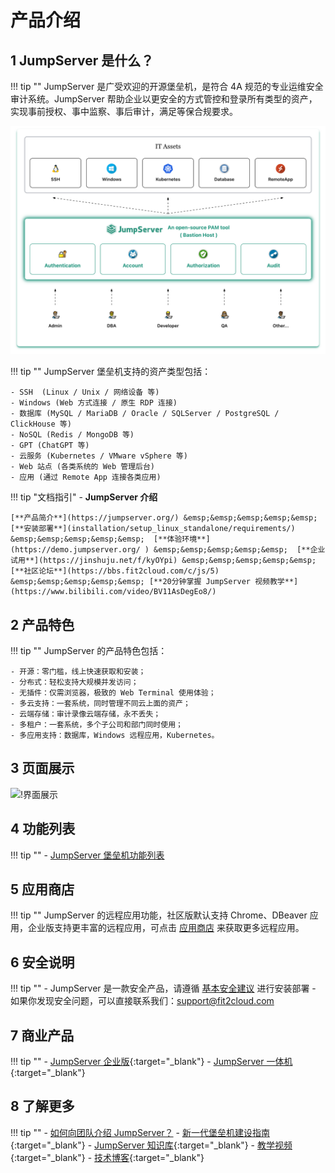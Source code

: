 # 产品介绍

## 1 JumpServer 是什么？
!!! tip ""
    JumpServer 是广受欢迎的开源堡垒机，是符合 4A 规范的专业运维安全审计系统。JumpServer 帮助企业以更安全的方式管控和登录所有类型的资产，实现事前授权、事中监察、事后审计，满足等保合规要求。

![index_02](img/index_02_01.png)

!!! tip ""
    JumpServer 堡垒机支持的资产类型包括：

    - SSH  (Linux / Unix / 网络设备 等)
    - Windows (Web 方式连接 / 原生 RDP 连接)
    - 数据库 (MySQL / MariaDB / Oracle / SQLServer / PostgreSQL / ClickHouse 等)
    - NoSQL (Redis / MongoDB 等)
    - GPT (ChatGPT 等)
    - 云服务 (Kubernetes / VMware vSphere 等)
    - Web 站点 (各类系统的 Web 管理后台)
    - 应用 (通过 Remote App 连接各类应用)

!!! tip "文档指引"
    - **JumpServer 介绍**    

    [**产品简介**](https://jumpserver.org/) &emsp;&emsp;&emsp;&emsp;&emsp;  [**安装部署**](installation/setup_linux_standalone/requirements/) &emsp;&emsp;&emsp;&emsp;&emsp;  [**体验环境**](https://demo.jumpserver.org/ ) &emsp;&emsp;&emsp;&emsp;&emsp;  [**企业试用**](https://jinshuju.net/f/kyOYpi) &emsp;&emsp;&emsp;&emsp;&emsp;  [**社区论坛**](https://bbs.fit2cloud.com/c/js/5) &emsp;&emsp;&emsp;&emsp;&emsp; [**20分钟掌握 JumpServer 视频教学**](https://www.bilibili.com/video/BV11AsDegEo8/)

## 2 产品特色
!!! tip ""
    JumpServer 的产品特色包括：

    - 开源：零门槛，线上快速获取和安装；
    - 分布式：轻松支持大规模并发访问；
    - 无插件：仅需浏览器，极致的 Web Terminal 使用体验；
    - 多云支持：一套系统，同时管理不同云上面的资产；
    - 云端存储：审计录像云端存储，永不丢失；
    - 多租户：一套系统，多个子公司和部门同时使用；
    - 多应用支持：数据库，Windows 远程应用，Kubernetes。

## 3 页面展示
![!界面展示](img/dashboard.png)

## 4 功能列表
!!! tip ""
    - [JumpServer 堡垒机功能列表](https://www.jumpserver.org/features.html)

## 5 应用商店
!!! tip ""
    JumpServer 的远程应用功能，社区版默认支持 Chrome、DBeaver 应用，企业版支持更丰富的远程应用，可点击 [应用商店](https://apps.fit2cloud.com/jumpserver) 来获取更多远程应用。

## 6 安全说明
!!! tip ""
    - JumpServer 是一款安全产品，请遵循 [基本安全建议](faq/security.md) 进行安装部署
    - 如果你发现安全问题，可以直接联系我们：support@fit2cloud.com


## 7 商业产品
!!! tip ""
    - [JumpServer 企业版](https://jumpserver.org/enterprise.html){:target="_blank"}
    - [JumpServer 一体机](https://jumpserver.org/hardware.html){:target="_blank"}

## 8 了解更多
!!! tip ""
    - [如何向团队介绍 JumpServer？](https://www.jumpserver.org/documents/introduce-jumpserver_202501.pdf)
    - [新一代堡垒机建设指南](https://fit2cloud.com/whitepaper/jumpserver-whitepaper_202307.pdf){:target="_blank"}
    - [JumpServer 知识库](https://kb.fit2cloud.com/categories/jumpserver){:target="_blank"}
    - [教学视频](https://space.bilibili.com/510493147?spm_id_from=333.337.0.0){:target="_blank"}
    - [技术博客](https://blog.fit2cloud.com/){:target="_blank"}

